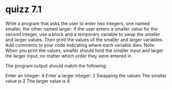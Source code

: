 # quizz 7.1

Write a program that asks the user to enter two integers, one named smaller, the other named larger. If the user enters a smaller value for the second integer, use a block and a temporary variable to swap the smaller and larger values. Then print the values of the smaller and larger variables. Add comments to your code indicating where each variable dies. Note: When you print the values, smaller should hold the smaller input and larger the larger input, no matter which order they were entered in.

The program output should match the following:

Enter an integer: 4
Enter a larger integer: 2
Swapping the values
The smaller value is 2
The larger value is 4